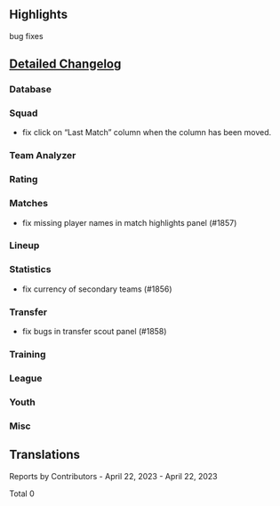 

## Highlights

bug fixes 

## [Detailed Changelog](https://github.com/akasolace/HO/issues?q=milestone%3A8.0)

### Database

### Squad
* fix click on “Last Match” column when the column has been moved.

### Team Analyzer

### Rating

### Matches
* fix missing player names in match highlights panel (#1857)

### Lineup

### Statistics
* fix currency of secondary teams (#1856)

### Transfer
* fix bugs in transfer scout panel (#1858)

### Training

### League

### Youth

### Misc

## Translations

Reports by Contributors - April 22, 2023 - April 22, 2023

Total 0